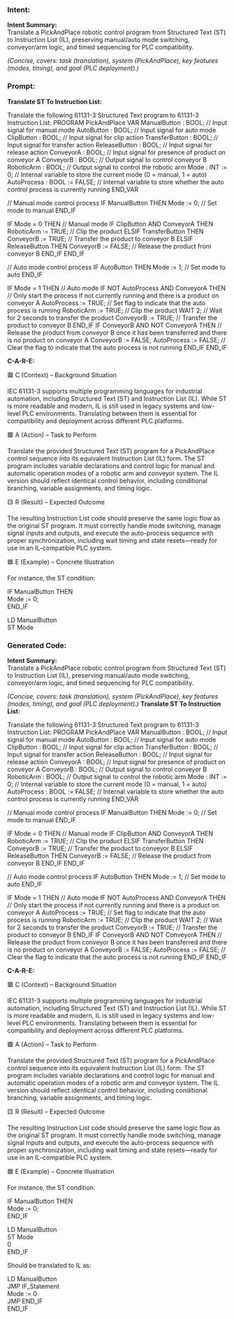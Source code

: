 ### Intent:
**Intent Summary:**  
Translate a PickAndPlace robotic control program from Structured Text (ST) to Instruction List (IL), preserving manual/auto mode switching, conveyor/arm logic, and timed sequencing for PLC compatibility.  

*(Concise, covers: task (translation), system (PickAndPlace), key features (modes, timing), and goal (PLC deployment).)*

### Prompt:
**Translate ST To Instruction List:**

Translate the following 61131-3 Structured Text program to 61131-3 Instruction List: PROGRAM PickAndPlace VAR ManualButton : BOOL; // Input signal for manual mode AutoButton : BOOL; // Input signal for auto mode ClipButton : BOOL; // Input signal for clip action TransferButton : BOOL; // Input signal for transfer action ReleaseButton : BOOL; // Input signal for release action ConveyorA : BOOL; // Input signal for presence of product on conveyor A ConveyorB : BOOL; // Output signal to control conveyor B RoboticArm : BOOL; // Output signal to control the robotic arm Mode : INT := 0; // Internal variable to store the current mode (0 = manual, 1 = auto) AutoProcess : BOOL := FALSE; // Internal variable to store whether the auto control process is currently running END_VAR

// Manual mode control process IF ManualButton THEN Mode := 0; // Set mode to manual END_IF

IF Mode = 0 THEN // Manual mode IF ClipButton AND ConveyorA THEN RoboticArm := TRUE; // Clip the product ELSIF TransferButton THEN ConveyorB := TRUE; // Transfer the product to conveyor B ELSIF ReleaseButton THEN ConveyorB := FALSE; // Release the product from conveyor B END_IF END_IF

// Auto mode control process IF AutoButton THEN Mode := 1; // Set mode to auto END_IF

IF Mode = 1 THEN // Auto mode IF NOT AutoProcess AND ConveyorA THEN // Only start the process if not currently running and there is a product on conveyor A AutoProcess := TRUE; // Set flag to indicate that the auto process is running RoboticArm := TRUE; // Clip the product WAIT 2; // Wait for 2 seconds to transfer the product ConveyorB := TRUE; // Transfer the product to conveyor B END_IF IF ConveyorB AND NOT ConveyorA THEN // Release the product from conveyor B once it has been transferred and there is no product on conveyor A ConveyorB := FALSE; AutoProcess := FALSE; // Clear the flag to indicate that the auto process is not running END_IF END_IF


**C-A-R-E:**

🟥 C (Context) – Background Situation

IEC 61131-3 supports multiple programming languages for industrial automation, including Structured Text (ST) and Instruction List (IL). While ST is more readable and modern, IL is still used in legacy systems and low-level PLC environments. Translating between them is essential for compatibility and deployment across different PLC platforms.

🟩 A (Action) – Task to Perform

Translate the provided Structured Text (ST) program for a PickAndPlace control sequence into its equivalent Instruction List (IL) form. The ST program includes variable declarations and control logic for manual and automatic operation modes of a robotic arm and conveyor system. The IL version should reflect identical control behavior, including conditional branching, variable assignments, and timing logic.

🟨 R (Result) – Expected Outcome

The resulting Instruction List code should preserve the same logic flow as the original ST program. It must correctly handle mode switching, manage signal inputs and outputs, and execute the auto-process sequence with proper synchronization, including wait timing and state resets—ready for use in an IL-compatible PLC system.

🟦 E (Example) – Concrete Illustration

For instance, the ST condition:

IF ManualButton THEN  
  Mode := 0;  
END_IF

LD ManualButton  
ST Mode

### Generated Code:
**Intent Summary:**  
Translate a PickAndPlace robotic control program from Structured Text (ST) to Instruction List (IL), preserving manual/auto mode switching, conveyor/arm logic, and timed sequencing for PLC compatibility.  

*(Concise, covers: task (translation), system (PickAndPlace), key features (modes, timing), and goal (PLC deployment).)*
**Translate ST To Instruction List:**

Translate the following 61131-3 Structured Text program to 61131-3 Instruction List: PROGRAM PickAndPlace VAR ManualButton : BOOL; // Input signal for manual mode AutoButton : BOOL; // Input signal for auto mode ClipButton : BOOL; // Input signal for clip action TransferButton : BOOL; // Input signal for transfer action ReleaseButton : BOOL; // Input signal for release action ConveyorA : BOOL; // Input signal for presence of product on conveyor A ConveyorB : BOOL; // Output signal to control conveyor B RoboticArm : BOOL; // Output signal to control the robotic arm Mode : INT := 0; // Internal variable to store the current mode (0 = manual, 1 = auto) AutoProcess : BOOL := FALSE; // Internal variable to store whether the auto control process is currently running END_VAR

// Manual mode control process IF ManualButton THEN Mode := 0; // Set mode to manual END_IF

IF Mode = 0 THEN // Manual mode IF ClipButton AND ConveyorA THEN RoboticArm := TRUE; // Clip the product ELSIF TransferButton THEN ConveyorB := TRUE; // Transfer the product to conveyor B ELSIF ReleaseButton THEN ConveyorB := FALSE; // Release the product from conveyor B END_IF END_IF

// Auto mode control process IF AutoButton THEN Mode := 1; // Set mode to auto END_IF

IF Mode = 1 THEN // Auto mode IF NOT AutoProcess AND ConveyorA THEN // Only start the process if not currently running and there is a product on conveyor A AutoProcess := TRUE; // Set flag to indicate that the auto process is running RoboticArm := TRUE; // Clip the product WAIT 2; // Wait for 2 seconds to transfer the product ConveyorB := TRUE; // Transfer the product to conveyor B END_IF IF ConveyorB AND NOT ConveyorA THEN // Release the product from conveyor B once it has been transferred and there is no product on conveyor A ConveyorB := FALSE; AutoProcess := FALSE; // Clear the flag to indicate that the auto process is not running END_IF END_IF


**C-A-R-E:**

🟥 C (Context) – Background Situation

IEC 61131-3 supports multiple programming languages for industrial automation, including Structured Text (ST) and Instruction List (IL). While ST is more readable and modern, IL is still used in legacy systems and low-level PLC environments. Translating between them is essential for compatibility and deployment across different PLC platforms.

🟩 A (Action) – Task to Perform

Translate the provided Structured Text (ST) program for a PickAndPlace control sequence into its equivalent Instruction List (IL) form. The ST program includes variable declarations and control logic for manual and automatic operation modes of a robotic arm and conveyor system. The IL version should reflect identical control behavior, including conditional branching, variable assignments, and timing logic.

🟨 R (Result) – Expected Outcome

The resulting Instruction List code should preserve the same logic flow as the original ST program. It must correctly handle mode switching, manage signal inputs and outputs, and execute the auto-process sequence with proper synchronization, including wait timing and state resets—ready for use in an IL-compatible PLC system.

🟦 E (Example) – Concrete Illustration

For instance, the ST condition:

IF ManualButton THEN  
  Mode := 0;  
END_IF

LD ManualButton  
ST Mode  
0  
END_IF

Should be translated to IL as:

LD ManualButton  
JMP IF_Statement  
Mode := 0  
JMP END_IF  
END_IF

